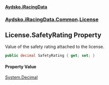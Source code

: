 #### [Aydsko.iRacingData](index.md 'index')
### [Aydsko.iRacingData.Common](index.md#Aydsko.iRacingData.Common 'Aydsko.iRacingData.Common').[License](License.md 'Aydsko.iRacingData.Common.License')

## License.SafetyRating Property

Value of the safety rating attached to the license.

```csharp
public decimal SafetyRating { get; set; }
```

#### Property Value
[System.Decimal](https://docs.microsoft.com/en-us/dotnet/api/System.Decimal 'System.Decimal')